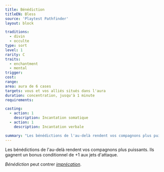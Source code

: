 ```yaml
---
title: Bénédiction
titleEN: Bless
source: 'Playtest Pathfinder'
layout: block

traditions:
  - divin
  - occulte
type: sort
level: 1
rarity: C
traits:
  - enchantment
  - mental
trigger: 
cost: 
range: 
area: aura de 6 cases
targets: vous et vos alliés situés dans l'aura
duration: concentration, jusqu'à 1 minute
requirements: 

casting:
  - action: 1
    description: Incantation somatique
  - action: 1
    description: Incantation verbale

summary: "Les bénédictions de l'au-delà rendent vos compagnons plus puissants."
---
```

Les bénédictions de l'au-delà rendent vos compagnons plus puissants. Ils gagnent un bonus conditionnel de +1 aux jets d'attaque.

*Bénédiction* peut contrer [*imprécation*](/sorts/imprécation.html).
